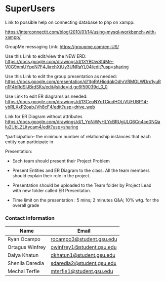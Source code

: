 # SuperUsers
Link to possible help on connecting database to php on xampp:

https://interconnectit.com/blog/2010/01/14/using-mysql-workbench-with-xampp/

GroupMe messaging Link:
https://groupme.com/en-US/ 

Use this Link to edit/view the NEW ERD:
https://docs.google.com/drawings/d/13YBOwSf4Me-V0G9nmUYpoN7F4JkrchXtUy3UNRaYL04/edit?usp=sharing

Use this Link to edit the group presentation as needed:
https://docs.google.com/presentation/d/1tgRAHiodqkOdhrVRMOLWDro1yuRn1F4bRdSIJBrdSKs/edit#slide=id.gc6f59039d_0_0

Use Link to edit ER diagrams as needed:
https://docs.google.com/drawings/d/13CeoNYoTCiudHOLjVUFUBP14-ybRLXxP2oabJVh8cF4/edit?usp=drive_web

Link for ER Diagram without attributes
https://docs.google.com/drawings/d/1_YpNiWyHLYcBRUgULG6Cn4ce0NQaIu2UbLZLitycam4/edit?usp=sharing

*participation- the minimum number of relationship instances that each entity can participate in


Presentation:
* Each team should present their Project Problem

* Present Entities and ER Diagram to the class. All the team members should explain their role in the project. 

* Presentation should be uploaded to the Team folder by Project Lead with new folder called ER Presentaton. 

* Time limit on the presentation : 5 mins; 2 minutes Q&A; 10% wtg. for the overall grade



### Contact information

Name | Email | 
--- | --- |
Ryan Ocampo| rocampo3@student.gsu.edu|
Ortagus Winfrey|owinfrey1@student.gsu.edu|
Dalya Khatun | dkhatun1@student.gsu.edu
Shenila Daredia | sdaredia2@student.gsu.edu
Mechal Terfie | mterfie1@student.gsu.edu
